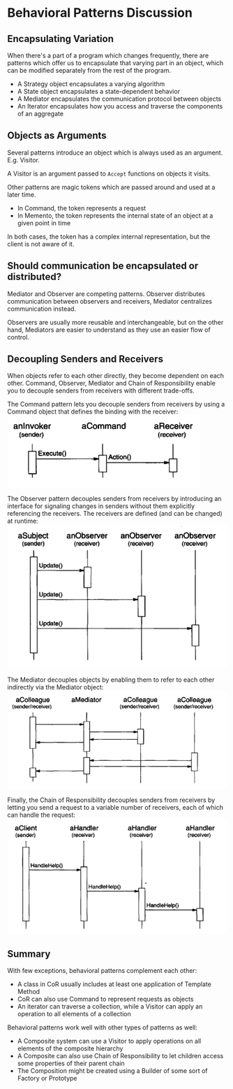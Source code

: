 # Behavioral Patterns Discussion

## Encapsulating Variation
When there's a part of a program which changes frequently, there are patterns which offer us to encapsulate that varying part in an object, which can be modified separately from the rest of the program.
 * A Strategy object encapsulates a varying algorithm
 * A State object encapsulates a state-dependent behavior
 * A Mediator encapsulates the communication protocol between objects
 * An Iterator encapsulates how you access and traverse the components of an aggregate

## Objects as Arguments
Several patterns introduce an object which is always used as an argument. E.g. Visitor.

A Visitor is an argument passed to `Accept` functions on objects it visits.

Other patterns are magic tokens which are passed around and used at a later time.
 * In Command, the token represents a request
 * In Memento, the token represents the internal state of an object at a given point in time

In both cases, the token has a complex internal representation, but the client is not aware of it.

## Should communication be encapsulated or distributed?
Mediator and Observer are competing patterns. Observer distributes communication between observers and receivers, Mediator centralizes communication instead.

Observers are usually more reusable and interchangeable, but on the other hand, Mediators are easier to understand as they use an easier flow of control.

## Decoupling Senders and Receivers
When objects refer to each other directly, they become dependent on each other. Command, Observer, Mediator and Chain of Responsibility enable you to decouple senders from receivers with different trade-offs.

The Command pattern lets you decouple senders from receivers by using a Command object that defines the binding with the receiver:
![command-example](images/command-example.png)

The Observer pattern decouples senders from receivers by introducing an interface for signaling changes in senders without them explicitly referencing the receivers.
The receivers are defined (and can be changed) at runtime:
![observer-example](images/observer-example.png)

The Mediator decouples objects by enabling them to refer to each other indirectly via the Mediator object:
![mediator-example](images/mediator-example.png)

Finally, the Chain of Responsibility decouples senders from receivers by letting you send a request to a variable number of receivers, each of which can handle the request:
![cor-example](images/cor-example.png)

## Summary
With few exceptions, behavioral patterns complement each other:
 * A class in CoR usually includes at least one application of Template Method
 * CoR can also use Command to represent requests as objects
 * An iterator can traverse a collection, while a Visitor can apply an operation to all elements of a collection

Behavioral patterns work well with other types of patterns as well:
 * A Composite system can use a Visitor to apply operations on all elements of the composite hierarchy
 * A Composite can also use Chain of Responsibility to let children access some properties of their parent chain
 * The Composition might be created using a Builder of some sort of Factory or Prototype
